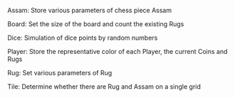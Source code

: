 Assam: Store various parameters of chess piece Assam

Board: Set the size of the board and count the existing Rugs

Dice: Simulation of dice points by random numbers

Player: Store the representative color of each Player, the current Coins and Rugs

Rug: Set various parameters of Rug

Tile: Determine whether there are Rug and Assam on a single grid